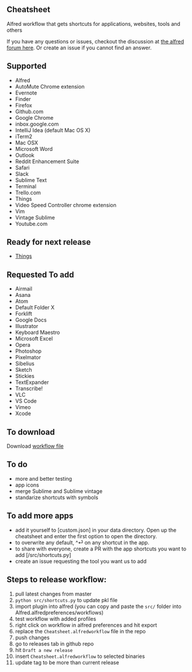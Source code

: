 Cheatsheet
----------

Alfred workflow that gets shortcuts for applications, websites, tools and others

If you have any questions or issues, checkout the discussion at [the alfred forum here](https://www.alfredforum.com/topic/10830-cheatsheet-shortcuts-for-your-tools/).
Or create an issue if you cannot find an answer.

Supported
---------
- Alfred
- AutoMute Chrome extension
- Evernote
- Finder
- Firefox
- Github.com
- Google Chrome
- inbox.google.com
- IntelliJ Idea (default Mac OS X)
- iTerm2
- Mac OSX
- Microsoft Word
- Outlook
- Reddit Enhancement Suite
- Safari
- Slack
- Sublime Text
- Terminal
- Trello.com
- Things
- Video Speed Controller chrome extension
- Vim
- Vintage Sublime
- Youtube.com

Ready for next release
------
- [Things](https://support.culturedcode.com/customer/portal/articles/2785159)


Requested To add
----------------
- Airmail
- Asana
- Atom
- Default Folder X
- Forklift
- Google Docs
- Illustrator
- Keyboard Maestro
- Microsoft Excel
- Opera
- Photoshop
- Pixelmator
- Sibelius
- Sketch
- Stickies
- TextExpander
- Transcribe!
- VLC
- VS Code
- Vimeo
- Xcode

To download
-----------
Download [workflow file](https://github.com/mutdmour/alfred-workflow-cheatsheet/raw/master/Cheatsheet.alfredworkflow)

To do
------
- more and better testing
- app icons
- merge Sublime and Sublime vintage
- standarize shortcuts with symbols

To add more apps
----------------
- add it yourself to [custom.json] in your data directory. Open up the cheatsheet and enter the first option to open the directory.
- to overwrite any default, ^⏎ on any shortcut in the app.
- to share with everyone, create a PR with the app shortcuts you want to add [/src/shortcuts.py]
- create an issue requesting the tool you want us to add

Steps to release workflow:
----------------
1. pull latest changes from master
2. `python src/shortcuts.py` to update pkl file
3. import plugin into alfred (you can copy and paste the `src/` folder into Alfred.alfredpreferences/workflows)
4. test workflow with added profiles
5. right click on workflow in alfred preferences and hit export 
6. replace the `Cheatsheet.alfredworkflow` file in the repo
7. push changes
8. go to releases tab in github repo
9. hit `Draft a new release`
10. insert `Cheatsheet.alfredworkflow` to selected binaries
11. update tag to be more than current release
